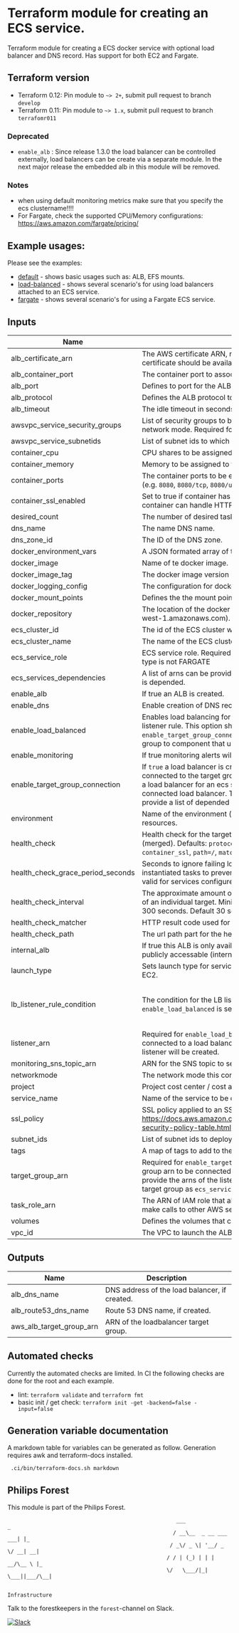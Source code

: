 # Terraform module for creating an ECS service.

Terraform module for creating a ECS docker service with optional load balancer and DNS record. Has support for both EC2 and Fargate.

## Terraform version

- Terraform 0.12: Pin module to `~> 2+`, submit pull request to branch `develop`
- Terraform 0.11: Pin module to `~> 1.x`, submit pull request to branch `terrafomr011`

### Deprecated

- `enable_alb` : Since release 1.3.0 the load balancer can be controlled externally, load balancers can be create via a separate module. In the next major release the embedded alb in this module will be removed.

### Notes

- when using default monitoring metrics make sure that you specify the ecs clustername!!!!
- For Fargate, check the supported CPU/Memory configurations: https://aws.amazon.com/fargate/pricing/

## Example usages:

Please see the examples:

- [default](./examples/default) - shows basic usages such as: ALB, EFS mounts.
- [load-balanced](./examples/load-balanced) - shows several scenario's for using load balancers attached to an ECS service.
- [fargate](./examples/fargate) - shows several scenario's for using a Fargate ECS service.

## Inputs

| Name                              | Description                                                                                                                                                                                                                                                                                                                                 | Type                | Default                                                            | Required |
| --------------------------------- | ------------------------------------------------------------------------------------------------------------------------------------------------------------------------------------------------------------------------------------------------------------------------------------------------------------------------------------------- | ------------------- | ------------------------------------------------------------------ | :------: |
| alb_certificate_arn               | The AWS certificate ARN, required for an ALB via HTTPS. The certificate should be available in the same zone.                                                                                                                                                                                                                               | `string`            | `""`                                                               |    no    |
| alb_container_port                | The container port to associate with the load balancer.                                                                                                                                                                                                                                                                                     | `string`            | `""`                                                               |    no    |
| alb_port                          | Defines to port for the ALB.                                                                                                                                                                                                                                                                                                                | `number`            | `443`                                                              |    no    |
| alb_protocol                      | Defines the ALB protocol to be used.                                                                                                                                                                                                                                                                                                        | `string`            | `"HTTPS"`                                                          |    no    |
| alb_timeout                       | The idle timeout in seconds of the ALB                                                                                                                                                                                                                                                                                                      | `number`            | `60`                                                               |    no    |
| awsvpc_service_security_groups    | List of security groups to be attached to service running in awsvpc network mode. Required for launch type FARGATE.                                                                                                                                                                                                                         | `list`              | `[]`                                                               |    no    |
| awsvpc_service_subnetids          | List of subnet ids to which a service is deployed in fargate mode.                                                                                                                                                                                                                                                                          | `list`              | `[]`                                                               |    no    |
| container_cpu                     | CPU shares to be assigned to the container. Required for FARGATE                                                                                                                                                                                                                                                                            | `string`            | `""`                                                               |    no    |
| container_memory                  | Memory to be assigned to the container.                                                                                                                                                                                                                                                                                                     | `number`            | `400`                                                              |    no    |
| container_ports                   | The container ports to be exposed. Optionally can include protocol (e.g. `8080`, `8080/tcp`, `8080/udp`).                                                                                                                                                                                                                                   | `list`              | n/a                                                                |   yes    |
| container_ssl_enabled             | Set to true if container has SSL enabled. This requires that the container can handle HTTPS traffic.                                                                                                                                                                                                                                        | `bool`              | `false`                                                            |    no    |
| desired_count                     | The number of desired tasks                                                                                                                                                                                                                                                                                                                 | `number`            | `1`                                                                |    no    |
| dns_name                          | The name DNS name.                                                                                                                                                                                                                                                                                                                          | `string`            | `""`                                                               |    no    |
| dns_zone_id                       | The ID of the DNS zone.                                                                                                                                                                                                                                                                                                                     | `string`            | `""`                                                               |    no    |
| docker_environment_vars           | A JSON formated array of tuples of docker enviroment variables.                                                                                                                                                                                                                                                                             | `string`            | `""`                                                               |    no    |
| docker_image                      | Name of te docker image.                                                                                                                                                                                                                                                                                                                    | `string`            | n/a                                                                |   yes    |
| docker_image_tag                  | The docker image version (e.g. 1.0.0 or latest).                                                                                                                                                                                                                                                                                            | `string`            | `"latest"`                                                         |    no    |
| docker_logging_config             | The configuration for docker container logging                                                                                                                                                                                                                                                                                              | `string`            | `""`                                                               |    no    |
| docker_mount_points               | Defines the the mount point for the container.                                                                                                                                                                                                                                                                                              | `string`            | `""`                                                               |    no    |
| docker_repository                 | The location of the docker repository (e.g. 123456789.dkr.ecr.eu-west-1.amazonaws.com).                                                                                                                                                                                                                                                     | `string`            | `"docker.io"`                                                      |    no    |
| ecs_cluster_id                    | The id of the ECS cluster where this service will be launched.                                                                                                                                                                                                                                                                              | `string`            | n/a                                                                |   yes    |
| ecs_cluster_name                  | The name of the ECS cluster where this service will be launched.                                                                                                                                                                                                                                                                            | `string`            | n/a                                                                |   yes    |
| ecs_service_role                  | ECS service role. Required when using a load balancer when launch type is not FARGATE                                                                                                                                                                                                                                                       | `string`            | `""`                                                               |    no    |
| ecs_services_dependencies         | A list of arns can be provided to which the creation of the ecs service is depended.                                                                                                                                                                                                                                                        | `list(string)`      | `[]`                                                               |    no    |
| enable_alb                        | If true an ALB is created.                                                                                                                                                                                                                                                                                                                  | `bool`              | `false`                                                            |    no    |
| enable_dns                        | Enable creation of DNS record.                                                                                                                                                                                                                                                                                                              | `bool`              | `true`                                                             |    no    |
| enable_load_balanced              | Enables load balancing for a service by creating a target group and listener rule. This option should NOT be used together with `enable_target_group_connection` delegates the creation of the target group to component that use this module.                                                                                              | `bool`              | `false`                                                            |    no    |
| enable_monitoring                 | If true monitoring alerts will be created if needed.                                                                                                                                                                                                                                                                                        | `bool`              | `true`                                                             |    no    |
| enable_target_group_connection    | If `true` a load balancer is created for the service which will be connected to the target group specified in `target_group_arn`. Creating a load balancer for an ecs service requires a target group with a connected load balancer. To ensure the right order of creation, provide a list of depended arns in `ecs_services_dependencies` | `bool`              | `false`                                                            |    no    |
| environment                       | Name of the environment (e.g. project-dev); will be prefixed to all resources.                                                                                                                                                                                                                                                              | `string`            | n/a                                                                |   yes    |
| health_check                      | Health check for the target group, will overwrite the defaults (merged). Defaults: `protocol=HTTP or HTTPS` depends on `container_ssl`, `path=/`, `matcher=200-399` and `interval=30`.                                                                                                                                                      | `map(string)`       | `{}`                                                               |    no    |
| health_check_grace_period_seconds | Seconds to ignore failing load balancer health checks on newly instantiated tasks to prevent premature shutdown, up to 1800. Only valid for services configured to use load balancers.                                                                                                                                                      | `string`            | `"0"`                                                              |    no    |
| health_check_interval             | The approximate amount of time, in seconds, between health checks of an individual target. Minimum value 5 seconds, Maximum value 300 seconds. Default 30 seconds.                                                                                                                                                                          | `string`            | `"30"`                                                             |    no    |
| health_check_matcher              | HTTP result code used for health validation.                                                                                                                                                                                                                                                                                                | `string`            | `"200-399"`                                                        |    no    |
| health_check_path                 | The url path part for the health check endpoint.                                                                                                                                                                                                                                                                                            | `string`            | `"/"`                                                              |    no    |
| internal_alb                      | If true this ALB is only available within the VPC, default (false) is publicly accessable (internetfacing).                                                                                                                                                                                                                                 | `bool`              | `false`                                                            |    no    |
| launch_type                       | Sets launch type for service. Options are: EC2, FARGATE. Default is EC2.                                                                                                                                                                                                                                                                    | `string`            | `"EC2"`                                                            |    no    |
| lb_listener_rule_condition        | The condition for the LB listener rule which is created when `enable_load_balanced` is set.                                                                                                                                                                                                                                                 | `map(string)`       | <pre>{<br> "field": "path-pattern",<br> "values": "/\*"<br>}</pre> |    no    |
| listener_arn                      | Required for `enable_load_balanced`, provide the arn of the listener connected to a load balancer. By default a rule to the root of the listener will be created.                                                                                                                                                                           | `string`            | `""`                                                               |    no    |
| monitoring_sns_topic_arn          | ARN for the SNS topic to send alerts to.                                                                                                                                                                                                                                                                                                    | `string`            | `""`                                                               |    no    |
| networkmode                       | The network mode this container should run in. Default is bridge.                                                                                                                                                                                                                                                                           | `string`            | `"bridge"`                                                         |    no    |
| project                           | Project cost center / cost allocation.                                                                                                                                                                                                                                                                                                      | `string`            | n/a                                                                |   yes    |
| service_name                      | Name of the service to be created.                                                                                                                                                                                                                                                                                                          | `string`            | n/a                                                                |   yes    |
| ssl_policy                        | SSL policy applied to an SSL enabled ALB, see https://docs.aws.amazon.com/elasticloadbalancing/latest/classic/elb-security-policy-table.html                                                                                                                                                                                                | `string`            | `"ELBSecurityPolicy-TLS-1-2-2017-01"`                              |    no    |
| subnet_ids                        | List of subnet ids to deploy the ALB.                                                                                                                                                                                                                                                                                                       | `list(string)`      | `[]`                                                               |    no    |
| tags                              | A map of tags to add to the resources                                                                                                                                                                                                                                                                                                       | `map(string)`       | `{}`                                                               |    no    |
| target_group_arn                  | Required for `enable_target_group_connection` provides the target group arn to be connected to the ecs load balancer. Ensure you provide the arns of the listeners or listeners rule conntected to the target group as `ecs_services_dependencies`.                                                                                         | `string`            | `""`                                                               |    no    |
| task_role_arn                     | The ARN of IAM role that allows your Amazon ECS container task to make calls to other AWS services.                                                                                                                                                                                                                                         | `string`            | `""`                                                               |    no    |
| volumes                           | Defines the volumes that can be mounted to a container.                                                                                                                                                                                                                                                                                     | `list(map(string))` | `[]`                                                               |    no    |
| vpc_id                            | The VPC to launch the ALB in in (e.g. vpc-66ecaa02).                                                                                                                                                                                                                                                                                        | `string`            | `""`                                                               |    no    |

## Outputs

| Name                     | Description                                   |
| ------------------------ | --------------------------------------------- |
| alb_dns_name             | DNS address of the load balancer, if created. |
| alb_route53_dns_name     | Route 53 DNS name, if created.                |
| aws_alb_target_group_arn | ARN of the loadbalancer target group.         |

## Automated checks

Currently the automated checks are limited. In CI the following checks are done for the root and each example.

- lint: `terraform validate` and `terraform fmt`
- basic init / get check: `terraform init -get -backend=false -input=false`

## Generation variable documentation

A markdown table for variables can be generated as follow. Generation requires awk and terraform-docs installed.

```
 .ci/bin/terraform-docs.sh markdown
```

## Philips Forest

This module is part of the Philips Forest.

```
                                                     ___                   _
                                                    / __\__  _ __ ___  ___| |_
                                                   / _\/ _ \| '__/ _ \/ __| __|
                                                  / / | (_) | | |  __/\__ \ |_
                                                  \/   \___/|_|  \___||___/\__|

                                                                 Infrastructure
```

Talk to the forestkeepers in the `forest`-channel on Slack.

[![Slack](https://philips-software-slackin.now.sh/badge.svg)](https://philips-software-slackin.now.sh)
